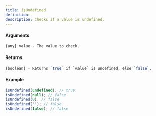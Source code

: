 ```yaml
---
title: isUndefined
definition: 
description: Checks if a value is undefined.
---
```



#### Arguments


```bash
{any} value - The value to check.
```


#### Returns


```bash
{boolean} - Returns `true` if `value` is undefined, else `false`.
```


#### Example


```ts
isUndefined(undefined); // trueisUndefined(null); // falseisUndefined(0); // falseisUndefined(''); // falseisUndefined(false); // false
```